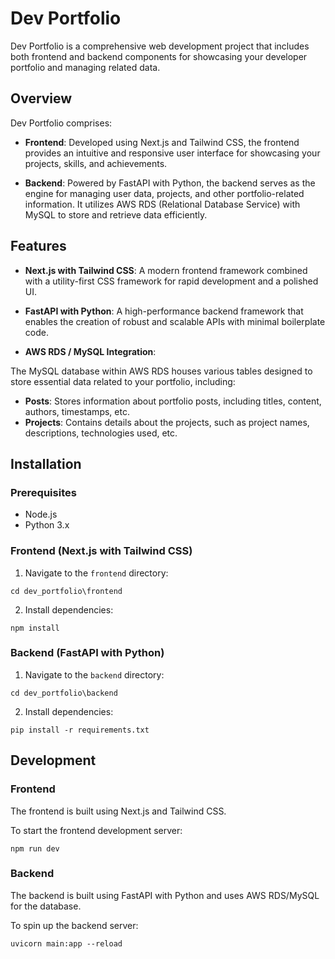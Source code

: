 # Dev Portfolio

Dev Portfolio is a comprehensive web development project that includes both frontend and backend components for showcasing your developer portfolio and managing related data.

## Overview

Dev Portfolio comprises:

- **Frontend**: Developed using Next.js and Tailwind CSS, the frontend provides an intuitive and responsive user interface for showcasing your projects, skills, and achievements.

- **Backend**: Powered by FastAPI with Python, the backend serves as the engine for managing user data, projects, and other portfolio-related information. It utilizes AWS RDS (Relational Database Service) with MySQL to store and retrieve data efficiently.

## Features

- **Next.js with Tailwind CSS**: A modern frontend framework combined with a utility-first CSS framework for rapid development and a polished UI.

- **FastAPI with Python**: A high-performance backend framework that enables the creation of robust and scalable APIs with minimal boilerplate code.

- **AWS RDS / MySQL Integration**: 

The MySQL database within AWS RDS houses various tables designed to store essential data related to your portfolio, including:

- **Posts**: Stores information about portfolio posts, including titles, content, authors, timestamps, etc.
- **Projects**: Contains details about the projects, such as project names, descriptions, technologies used, etc.

## Installation

### Prerequisites

- Node.js
- Python 3.x

### Frontend (Next.js with Tailwind CSS)

1. Navigate to the `frontend` directory:

```console
cd dev_portfolio\frontend
```

2. Install dependencies:

```console
npm install
```

### Backend (FastAPI with Python)

1. Navigate to the `backend` directory:

```console
cd dev_portfolio\backend
```

2. Install dependencies:

```console
pip install -r requirements.txt
```


## Development

### Frontend

The frontend is built using Next.js and Tailwind CSS.

To start the frontend development server:

```console
npm run dev
```

### Backend

The backend is built using FastAPI with Python and uses AWS RDS/MySQL for the database.

To spin up the backend server:

```console
uvicorn main:app --reload
```